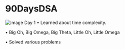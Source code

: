 # 90DaysDSA
![image](https://user-images.githubusercontent.com/67678361/144093943-4e2d9a67-8121-4304-a82e-3b595fd94cae.png)
Day 1
•    Learned about time complexity.

•    Big Oh, Big Omega, Big Theta, Little Oh, Little Omega

•    Solved various problems
